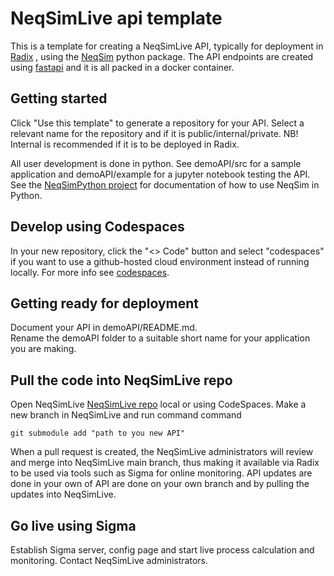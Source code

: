 # NeqSimLive api template
This is a template for creating a NeqSimLive API, typically for deployment in [Radix](https://radix.equinor.com/) , using the [NeqSim](https://pypi.org/project/neqsim/) python package. The API endpoints are created using [fastapi](https://pypi.org/project/fastapi/) and it is all packed in a docker container.


## Getting started
Click "Use this template" to generate a repository for your API. Select a relevant name for the repository and if it is public/internal/private. NB! Internal is recommended if it is to be deployed in Radix.

All user development is done in python. See demoAPI/src for a sample application and demoAPI/example for a jupyter notebook testing the API. See the [NeqSimPython project](https://github.com/equinor/neqsimpython) for documentation of how to use NeqSim in Python. 


## Develop using Codespaces
In your new repository, click the "<> Code" button and select "codespaces" if you want to use a github-hosted cloud environment instead of running locally. For more info see [codespaces](https://github.com/features/codespaces).


## Getting ready for deployment
Document your API in demoAPI/README.md.  
Rename the demoAPI folder to a suitable short name for your application you are making.


## Pull the code into NeqSimLive repo 
Open NeqSimLive [NeqSimLive repo](https://github.com/equinor/NeqSimLive) local or using CodeSpaces. Make a new branch in NeqSimLive and run command command 
```
git submodule add "path to you new API"
````
When a pull request is created, the NeqSimLive administrators will review and merge into NeqSimLive main branch, thus making it available via Radix to be used via tools such as Sigma for online monitoring. API updates are done in your own  of API are done on your own branch and by pulling the updates into NeqSimLive.


## Go live using Sigma
Establish Sigma server, config page and start live process calculation and monitoring.
Contact NeqSimLive administrators.


